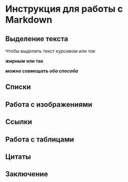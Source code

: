 # Инструкция для работы с Markdown

## Выделение текста

Чтобы выделить текст *курсивом* _или так_

**жирным** __или так__

_**можно совмещать оба способа**_

## Списки

## Работа с изображениями

## Ссылки

## Работа с таблицами

## Цитаты

## Заключение
